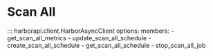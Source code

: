 # Scan All

::: harborapi.client.HarborAsyncClient
    options:
        members:
        - get_scan_all_metrics
        - update_scan_all_schedule
        - create_scan_all_schedule
        - get_scan_all_schedule
        - stop_scan_all_job
